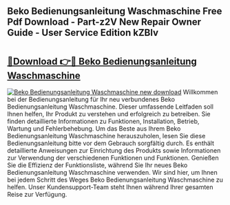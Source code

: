 ## Beko Bedienungsanleitung Waschmaschine Free Pdf Download - Part-z2V New Repair Owner Guide - User Service Edition kZBlv

# <h2><a href="http://df5lzik.blite.top/?on=Beko+Bedienungsanleitung+Waschmaschine">🔗Download 👉🔴 Beko Bedienungsanleitung Waschmaschine</a></h2>

[![Beko Bedienungsanleitung Waschmaschine new download](https://i.imgur.com/lujVjoI.png)](http://df5lzik.blite.top/?on=Beko+Bedienungsanleitung+Waschmaschine)
Willkommen bei der Bedienungsanleitung für Ihr neu verbundenes Beko Bedienungsanleitung Waschmaschine. Dieser umfassende Leitfaden soll Ihnen helfen, Ihr Produkt zu verstehen und erfolgreich zu betreiben. Sie finden detaillierte Informationen zu Funktionen, Installation, Betrieb, Wartung und Fehlerbehebung. Um das Beste aus Ihrem Beko Bedienungsanleitung Waschmaschine herauszuholen, lesen Sie diese Bedienungsanleitung bitte vor dem Gebrauch sorgfältig durch. Es enthält detaillierte Anweisungen zur Einrichtung des Produkts sowie Informationen zur Verwendung der verschiedenen Funktionen und Funktionen. Genießen Sie die Effizienz der Funktionsliste, während Sie Ihr neues Beko Bedienungsanleitung Waschmaschine verwenden. Wir sind hier, um Ihnen bei jedem Schritt des Weges Beko Bedienungsanleitung Waschmaschine zu helfen. Unser Kundensupport-Team steht Ihnen während Ihrer gesamten Reise zur Verfügung.
